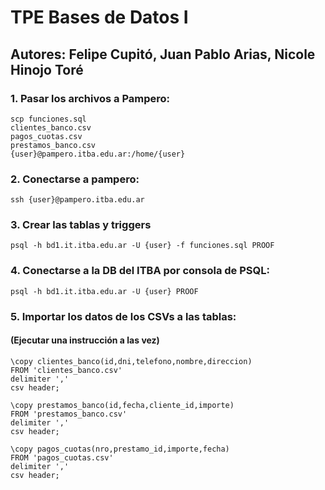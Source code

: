 # TPE Bases de Datos I
## Autores: Felipe Cupitó, Juan Pablo Arias, Nicole Hinojo Toré
### 1. Pasar los archivos a Pampero:
```
scp funciones.sql 
clientes_banco.csv 
pagos_cuotas.csv 
prestamos_banco.csv 
{user}@pampero.itba.edu.ar:/home/{user}
```

### 2. Conectarse a pampero:
```
ssh {user}@pampero.itba.edu.ar
```

### 3. Crear las tablas y triggers
```
psql -h bd1.it.itba.edu.ar -U {user} -f funciones.sql PROOF
```

### 4. Conectarse a la DB del ITBA por consola de PSQL:
```
psql -h bd1.it.itba.edu.ar -U {user} PROOF
```

### 5. Importar los datos de los CSVs a las tablas:
#### (Ejecutar una instrucción a las vez)
```
\copy clientes_banco(id,dni,telefono,nombre,direccion)
FROM 'clientes_banco.csv'
delimiter ','
csv header;
```
```
\copy prestamos_banco(id,fecha,cliente_id,importe)
FROM 'prestamos_banco.csv'
delimiter ','
csv header;
```
```
\copy pagos_cuotas(nro,prestamo_id,importe,fecha)
FROM 'pagos_cuotas.csv'
delimiter ','
csv header;
```

